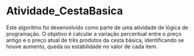 # Atividade_CestaBasica
Este algoritmo foi desenvolvido como parte de uma atividade de lógica de programação. O objetivo é calcular a variação percentual entre o preço antigo e o preço atual de três produtos da cesta básica, identificando se houve aumento, queda ou estabilidade no valor de cada item.
